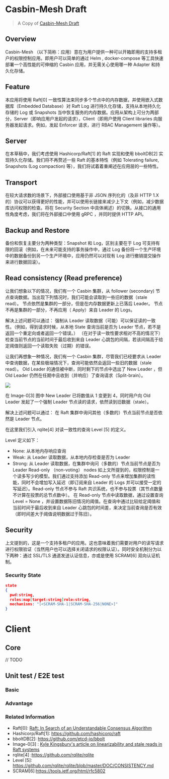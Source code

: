 # Casbin-Mesh Draft

> A Copy of [Casbin-Mesh Draft](https://docs.google.com/document/d/1-DrUu24sfRP3wvX1F61t1_oyjouC5Nu-aaFd5hBAfiU/edit#)
## Overview
Casbin-Mesh （以下简称：应用）意在为用户提供一种可以开箱即用的支持多租户的权限控制应用。即用户可以简单的通过 Helm , docker-compose 等工具快速部署一个高性能的可伸缩的 Casbin 应用，并无需关心使用哪一种 Adapter 和持久化存储。
## Feature
本应用将使用 Raft[0] 一致性算法来同步多个节点中的内存数据，并使用嵌入式数据库（Embedded Database）对 Raft Log 进行持久化存储，支持从本地持久化存储的 Log 或 Snapshots 当中恢复服务的内存数据。应用从架构上可分为两部分，Server（即响应用户发起的请求），Client（即用户使用 Client libraries 向服务器发起请求。例如，发起 Enforcer 请求，进行 RBAC Management 操作等）。
## Server
在本草稿中，我们考虑使用 Hashicorp/Raft[1] 的 Raft 实现和使用 bboltDB[2] 实现持久化存储。我们将不再赘述一些 Raft 的基本特性（例如 Tolerating failure, Snapshots (Log compaction) 等），我们将试着着重阐述在应用层的一些特性。
## Transport
在较大请求数的场景下，外部接口使用基于非 JSON 序列化的（及非 HTTP 1.X 的）协议可以获得更好的性能，并可以使用长链接来减少上下文（例如，减少数据库访问权限的检查。将在 Security Section 中具体阐述）的切换。从接口的通用性角度考虑，我们将在外部接口中使用 gRPC ，并同时提供 HTTP API。
## Backup and Restore
备份和恢复主要分为两种类型：Snapshot 和 Log，区别主要在于 Log 可支持有限的回滚（例如，在未来可能支持的事务操作中，通过 Log 备份将一个生产环境中的数据备份到另一个生产环境中，应用仍然可以对现有 Log 进行撤销提交操作来进行数据回滚）。
## Read consistency (Read preference)

让我们想象以下的情况，我们有一个 Casbin 集群，从 follower (secondary) 节点查询数据。当出现下列情况时，我们可能会读取到一些旧的数据（stale read）。
节点依然是集群的一部分，但是在内存数据更新上已落后 Leader。
节点不再是集群的一部分，不再应用（ Apply）来自 Leader 的 Logs。

解决上述问题可以通过：
强制从 Leader 读取数据（可能）可以保证读的一致性。（例如，得到请求时候，从本地 State 查询当前是否为 Leader 节点，若不是返回一个重定向或者返回一个错误。）
（在对于读一致性要求相对不高的情况下）检查当前节点的当前时间于最后收到来自 Leader 心跳包的间隔，若该间隔高于给定阈值则返回一个读取失败（过期）的错误。

让我们再想象一种情况，我们有一个 Casbin 集群，尽管我们已经要求从 Leader 中查询数据，在某些极端情况下，查询可能依然会返回一些旧的数据（stale read）。
Old Leader 的通信被中断，同时剩下的节点中选出了 New Leader ，但 Old Leader 仍然在任期中且收到（并响应）了查询请求（Split-brain）。

![](https://aphyr.com/data/posts/316/etcd-raft-multiprimary.jpg)

在 Image-0[3]  图中 New Leader 已将数值从 1 变更到 4，同时用户向 Old Leader 发起了一个强制 Leader 节点读的请求，依然读到旧数据（stale）。

解决上述问题可以通过：
在 Raft 集群中询问其他（多数的）节点当前节点是否依然是 Leader 节点。

在这里我们引入 rqlite[4] 对读一致性的查询 Level [5] 的定义。

Level 定义如下：
- None: 从本地内存响应查询
- Weak: 从 Leader 读取数据，从本地内存检查是否为 Leader
- Strong: 从 Leader 读取数据，在集群中询问（多数的）节点当前节点是否为 Leader
Read-only （non-voting） nodes
如上文所提到的，权限控制是一个读多写少的模型。我们通过支持添加 Read-only 节点来增加集群的读性能，同时不会增加写入延迟（即订阅来自 Leader 的 Logs 并可以接受一定的写延迟）。Read-only 节点不参与 Raft 共识系统，也不参与投票（其节点数量不计算在投票的总节点数中）。
在 Read-only 节点中读取数据，通过设置查询 Level = None ，并设置数据陈旧情况的阈值。在查询中通过比较给定阈值和当前时间于最后收到来自 Leader 心跳包的时间差，来决定当前查询是否有效（即时间差大于阈值说明数据过于陈旧）。
  
## Security
上文提到的，这是一个支持多租户的应用。这也意味着我们需要对用户的读写请求进行权限验证（当然用户也可以选择关闭请求的权限认证）。同时安全机制分为以下两种：通过 SSL/TLS 通道发送认证信息，亦或是使用 SCRAM[6] 双向认证机制。

### Security State

```json
state
{
  pwd:string,
  roles:map[target:string]role:string,
  mechanisms: "[<SCRAM-SHA-1|SCRAM-SHA-256|NONE>]"
}
```

# Client
## Core
// TODO
## Unit test / E2E test
### Basic
### Advantage
### Related Information
- Raft[0]:  [Raft: In Search of an Understandable Consensus Algorithm](https://raft.github.io/raft.pdf)
- Hashicorp/Raft[1]: https://github.com/hashicorp/raft
- bboltDB[2]: https://github.com/etcd-io/bbolt
- Image-0[3] : [Kyle Kingsbury's article on linearizability and stale reads in Raft systems](https://aphyr.com/posts/316-jepsen-etcd-and-consul)
- rqlite[4] :https://github.com/rqlite/rqlite
- Level [5]: https://github.com/rqlite/rqlite/blob/master/DOC/CONSISTENCY.md
- SCRAM[6]:https://tools.ietf.org/html/rfc5802

